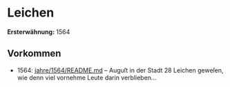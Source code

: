 # Leichen

**Ersterwähnung:** 1564

## Vorkommen
- 1564: [jahre/1564/README.md](../jahre/1564/README.md) – Auguſt in der Stadt 28 Leichen geweſen,
wie denn viel vornehme Leute darin verblieben...
